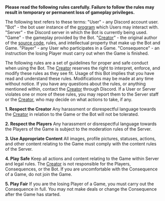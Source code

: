 **Please read the following rules carefully. Failure to follow the rules may result in temporary or permanent loss of gameplay privileges.**

The following text refers to these terms:
"User" - any Discord account user.
"Bot" - the bot user instance of the [program](https://github.com/lemonyte/russian-roulette-bot) which Users may interact with.
"Server" - the Discord server in which the Bot is currently being used.
"Game" - the gameplay provided by the Bot.
"[Creator](https://github.com/lemonyte)" - the original author of the [source code](https://github.com/lemonyte/russian-roulette-bot), rules, and intellectual property that make up the Bot and Game.
"Player" - any User who participates in a Game.
"Consequence" - an instruction the losing Player must carry out when the Game is finished.

The following rules are a set of guidelines for proper and safe conduct when using the Bot. The [Creator](https://github.com/lemonyte) reserves the right to interpret, enforce, and modify these rules as they see fit. Usage of this Bot implies that you have read and understand these rules. Modifications may be made at any time without notice. If you have any questions about the rules, or anything mentioned within, contact the [Creator](https://github.com/lemonyte) through Discord. If a User or Server violates one or more of these rules, you may report them to the Server staff or the [Creator](https://github.com/lemonyte), who may decide on what actions to take, if any.

**1. Respect the Creator**
Any harassment or disrespectful language towards the [Creator](https://github.com/lemonyte) in relation to the Game or the Bot will not be tolerated.

**2. Respect the Players**
Any harassment or disrespectful language towards the Players of the Game is subject to the moderation rules of the Server.

**3. Use Appropriate Content**
All images, profile pictures, statuses, actions, and other content relating to the Game must comply with the content rules of the Server.

**4. Play Safe**
Keep all actions and content relating to the Game within Server and legal rules. The [Creator](https://github.com/lemonyte) is not responsible for the Players, Consequences, or the Bot. If you are uncomfortable with the Consequence of a Game, do not join the Game.

**5. Play Fair**
If you are the losing Player of a Game, you must carry out the Consequence in full. You may not make deals or change the Consequence after the Game has started.
